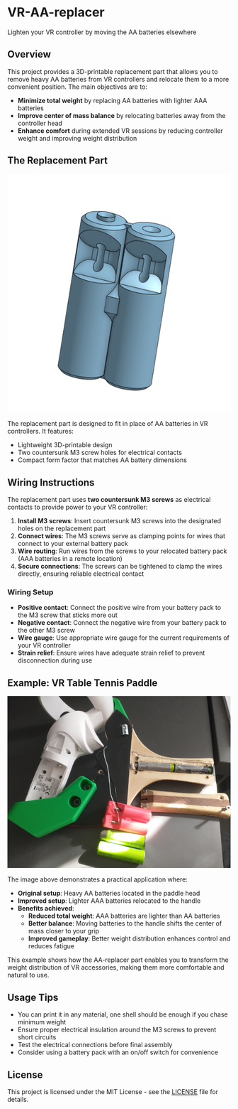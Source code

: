 # VR-AA-replacer
Lighten your VR controller by moving the AA batteries elsewhere

## Overview

This project provides a 3D-printable replacement part that allows you to remove heavy AA batteries from VR controllers and relocate them to a more convenient position. The main objectives are to:

- **Minimize total weight** by replacing AA batteries with lighter AAA batteries
- **Improve center of mass balance** by relocating batteries away from the controller head
- **Enhance comfort** during extended VR sessions by reducing controller weight and improving weight distribution

## The Replacement Part

![AA Replacer Part](AA%20replacer.png)

The replacement part is designed to fit in place of AA batteries in VR controllers. It features:

- Lightweight 3D-printable design
- Two countersunk M3 screw holes for electrical contacts
- Compact form factor that matches AA battery dimensions

## Wiring Instructions

The replacement part uses **two countersunk M3 screws** as electrical contacts to provide power to your VR controller:

1. **Install M3 screws**: Insert countersunk M3 screws into the designated holes on the replacement part
2. **Connect wires**: The M3 screws serve as clamping points for wires that connect to your external battery pack
3. **Wire routing**: Run wires from the screws to your relocated battery pack (AAA batteries in a remote location)
4. **Secure connections**: The screws can be tightened to clamp the wires directly, ensuring reliable electrical contact

### Wiring Setup
- **Positive contact**: Connect the positive wire from your battery pack to the M3 screw that sticks more out
- **Negative contact**: Connect the negative wire from your battery pack to the other M3 screw
- **Wire gauge**: Use appropriate wire gauge for the current requirements of your VR controller
- **Strain relief**: Ensure wires have adequate strain relief to prevent disconnection during use

## Example: VR Table Tennis Paddle

![VR TT Paddle Example](VR%20TT%20paddle.png)

The image above demonstrates a practical application where:

- **Original setup**: Heavy AA batteries located in the paddle head
- **Improved setup**: Lighter AAA batteries relocated to the handle
- **Benefits achieved**:
  - **Reduced total weight**: AAA batteries are lighter than AA batteries
  - **Better balance**: Moving batteries to the handle shifts the center of mass closer to your grip
  - **Improved gameplay**: Better weight distribution enhances control and reduces fatigue

This example shows how the AA-replacer part enables you to transform the weight distribution of VR accessories, making them more comfortable and natural to use.

## Usage Tips

- You can print it in any material, one shell should be enough if you chase minimum weight
- Ensure proper electrical insulation around the M3 screws to prevent short circuits
- Test the electrical connections before final assembly
- Consider using a battery pack with an on/off switch for convenience

## License

This project is licensed under the MIT License - see the [LICENSE](LICENSE) file for details.

